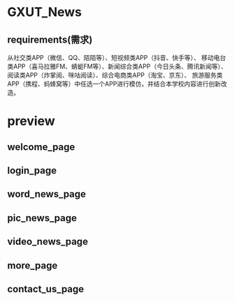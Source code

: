 # GXUT_News
## requirements(需求)
从社交类APP（微信、QQ、陌陌等）、短视频类APP（抖音、快手等）、
移动电台类APP（喜马拉雅FM、蜻蜓FM等）、新闻综合类APP（今日头条、腾讯新闻等）、
阅读类APP（炸掌阅、咪咕阅读）、综合电商类APP（淘宝、京东）、
旅游服务类APP（携程、蚂蜂窝等）中任选一个APP进行模仿，并结合本学校内容进行创新改造。
# preview
## welcome_page
## login_page
## word_news_page
## pic_news_page
## video_news_page
## more_page
## contact_us_page
